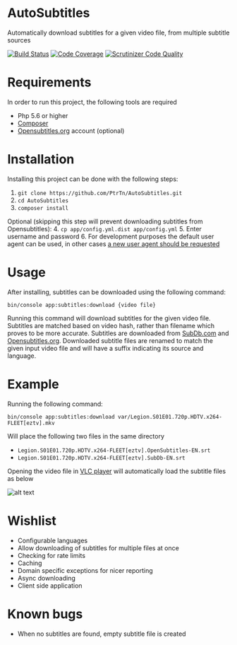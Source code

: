 # AutoSubtitles
Automatically download subtitles for a given video file, from multiple subtitle sources

[![Build Status](https://travis-ci.org/PtrTn/AutoSubtitles.svg?branch=master)](https://travis-ci.org/PtrTn/AutoSubtitles)
[![Code Coverage](https://scrutinizer-ci.com/g/PtrTn/AutoSubtitles/badges/coverage.png?b=master)](https://scrutinizer-ci.com/g/PtrTn/AutoSubtitles/?branch=master)
[![Scrutinizer Code Quality](https://scrutinizer-ci.com/g/PtrTn/AutoSubtitles/badges/quality-score.png?b=master)](https://scrutinizer-ci.com/g/PtrTn/AutoSubtitles/?branch=master)

# Requirements
In order to run this project, the following tools are required
- Php 5.6 or higher
- [Composer](https://getcomposer.org/)
- [Opensubtitles.org](https://www.opensubtitles.org) account (optional)

# Installation
Installing this project can be done with the following steps:
1. `git clone https://github.com/PtrTn/AutoSubtitles.git`
2. `cd AutoSubtitles`
3. `composer install`

Optional (skipping this step will prevent downloading subtitles from Opensubtitles):
4. `cp app/config.yml.dist app/config.yml`
5. Enter username and password
6. For development purposes the default user agent can be used, in other cases [a new user agent should be requested](http://trac.opensubtitles.org/projects/opensubtitles/wiki/DevReadFirst)

# Usage
After installing, subtitles can be downloaded using the following command:

`bin/console app:subtitles:download {video file}`

Running this command will download subtitles for the given video file. 
Subtitles are matched based on video hash, rather than filename which proves to be more accurate.
Subtitles are downloaded from [SubDb.com](http://thesubdb.com/) and [Opensubtitles.org](https://www.opensubtitles.org).
Downloaded subtitle files are renamed to match the given input video file and will have a suffix indicating its source and language.

# Example
Running the following command:

`bin/console app:subtitles:download var/Legion.S01E01.720p.HDTV.x264-FLEET[eztv].mkv`

Will place the following two files in the same directory

- `Legion.S01E01.720p.HDTV.x264-FLEET[eztv].OpenSubtitles-EN.srt`
- `Legion.S01E01.720p.HDTV.x264-FLEET[eztv].SubDb-EN.srt`

Opening the video file in [VLC player](http://www.videolan.org/vlc/index.html) will automatically load the subtitle files as below

![alt text](http://i.imgur.com/8EA0YSX.png)

# Wishlist
- Configurable languages
- Allow downloading of subtitles for multiple files at once
- Checking for rate limits
- Caching
- Domain specific exceptions for nicer reporting
- Async downloading
- Client side application

# Known bugs
- When no subtitles are found, empty subtitle file is created